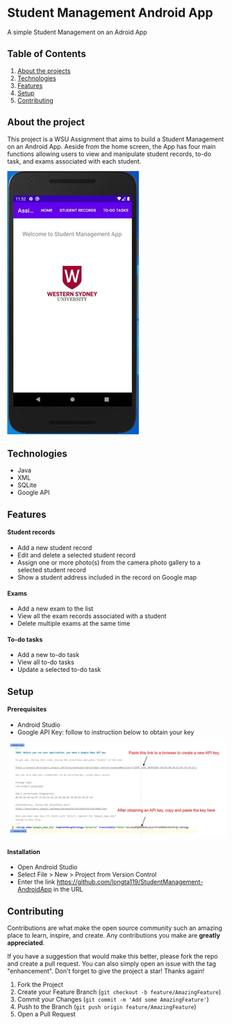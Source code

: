 # Student Management Android App

A simple Student Management on an Adroid App

## Table of Contents
1. [About the projects](#about-the-project)
2. [Technologies](#technologies)
3. [Features](#features)
4. [Setup](#setup)
5. [Contributing](#contributing)

## About the project
This project is a WSU Assignment that aims to build a Student Management on an Android App. Aeside from the home screen, the App has four main functions allowing users to view and manipulate student records, to-do task, and exams associated with each student.

![Home](./images/Home.JPG)


## Technologies
* Java
* XML
* SQLite
* Google API 


## Features
#### Student records
* Add a new student record
* Edit and delete a selected student record
* Assign one or more photo(s) from the camera photo gallery to a selected student record
* Show a student address included in the record on Google map

#### Exams
* Add a new exam to the list
* View all the exam records associated with a student
* Delete multiple exams at the same time

#### To-do tasks
* Add a new to-do task
* View all to-do tasks
* Update a selected to-do task


## Setup
#### Prerequisites
* Android Studio
* Google API Key: follow to instruction below to obtain your key

![Google API](./images/Google.JPG)

#### Installation
* Open Android Studio
* Select File > New > Project from Version Control
* Enter the link https://github.com/longta119/StudentManagement-AndroidApp in the URL

## Contributing

Contributions are what make the open source community such an amazing place to learn, inspire, and create. Any contributions you make are **greatly appreciated**.

If you have a suggestion that would make this better, please fork the repo and create a pull request. You can also simply open an issue with the tag "enhancement".
Don't forget to give the project a star! Thanks again!

1. Fork the Project
2. Create your Feature Branch (`git checkout -b feature/AmazingFeature`)
3. Commit your Changes (`git commit -m 'Add some AmazingFeature'`)
4. Push to the Branch (`git push origin feature/AmazingFeature`)
5. Open a Pull Request
